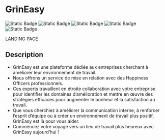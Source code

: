 # GrinEasy

![Static Badge](https://img.shields.io/badge/Group-Amethyste-884DA7)
![Static Badge](https://img.shields.io/badge/Kenza_Erika_Celine_Aymane_Remi-EF9421)
![Static Badge](https://img.shields.io/badge/MDS_PROJET-v.1.0.0-red)
![Static Badge](https://img.shields.io/badge/Tailwind_CSS-06B6D4?logo=tailwindcss)
![Static Badge](https://img.shields.io/badge/REACT-blue?logo=react)

LANDING PAGE

## Description

- GrinEasy est une plateforme dédiée aux entreprises cherchant à améliorer leur environnement de travail.
- Nous offrons un service de mise en relation avec des Happiness Officers professionnels.
- Ces experts travaillent en étroite collaboration avec votre entreprise pour identifier les domaines d’amélioration et mettre en œuvre des stratégies efficaces pour augmenter le bonheur et la satisfaction au travail.
- Que vous cherchiez à améliorer la communication interne, à renforcer l’esprit d’équipe ou à créer un environnement de travail plus positif, GrinEasy est là pour vous aider.
- Commencez votre voyage vers un lieu de travail plus heureux avec GrinEasy aujourd’hui !
